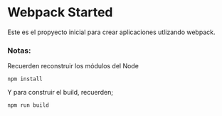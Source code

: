# Webpack Started

Este es el propyecto inicial para crear
aplicaciones utlizando webpack.

### Notas:

Recuerden reconstruir los módulos del Node
```
npm install
```

Y para construir el build, recuerden;

```
npm run build
```
